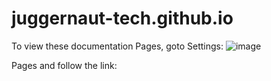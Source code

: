 # juggernaut-tech.github.io

To view these documentation Pages, goto Settings:
![image](https://user-images.githubusercontent.com/84578353/133822472-d899ffc9-f206-4dee-a59a-ebf01a82394f.png)

Pages and follow the link:
